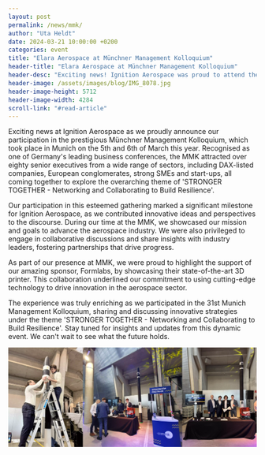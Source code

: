 ```yaml
---
layout: post
permalink: /news/mmk/
author: "Uta Heldt"
date: 2024-03-21 10:00:00 +0200
categories: event
title: "Elara Aerospace at Münchner Management Kolloquium"
header-title: "Elara Aerospace at Münchner Management Kolloquium"
header-desc: "Exciting news! Ignition Aerospace was proud to attend the prestigious Münchner Management Kolloquium in Munich on the 5th and 6th of March. This leading business congress in Germany brought together over eighty distinguished executives from various industries, all focused on the theme 'STRONGER TOGETHER - Networking and Collaborating to Build Resilience'. We were honoured to contribute innovative ideas to this esteemed event and look forward to sharing our insights to move the aerospace industry forward."
header-image: /assets/images/blog/IMG_8078.jpg
header-image-height: 5712
header-image-width: 4284
scroll-link: "#read-article"
---
```


Exciting news at Ignition Aerospace as we proudly announce our participation in the prestigious Münchner Management Kolloquium, which took place in Munich on the 5th and 6th of March this year. Recognised as one of Germany's leading business conferences, the MMK attracted over eighty senior executives from a wide range of sectors, including DAX-listed companies, European conglomerates, strong SMEs and start-ups, all coming together to explore the overarching theme of 'STRONGER TOGETHER - Networking and Collaborating to Build Resilience'.

Our participation in this esteemed gathering marked a significant milestone for Ignition Aerospace, as we contributed innovative ideas and perspectives to the discourse. During our time at the MMK, we showcased our mission and goals to advance the aerospace industry. We were also privileged to engage in collaborative discussions and share insights with industry leaders, fostering partnerships that drive progress.

As part of our presence at MMK, we were proud to highlight the support of our amazing sponsor, Formlabs, by showcasing their state-of-the-art 3D printer. This collaboration underlined our commitment to using cutting-edge technology to drive innovation in the aerospace sector.

The experience was truly enriching as we participated in the 31st Munich Management Kolloquium, sharing and discussing innovative strategies under the theme 'STRONGER TOGETHER - Networking and Collaborating to Build Resilience'. Stay tuned for insights and updates from this dynamic event. We can't wait to see what the future holds.  

![Highlights at the MMK event](/assets/images/blog/mmk.webp)
